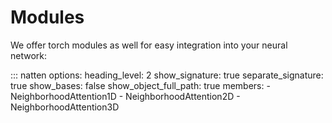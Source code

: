 # Modules

We offer torch modules as well for easy integration into your neural network:


::: natten
    options:
          heading_level: 2
          show_signature: true
          separate_signature: true
          show_bases: false
          show_object_full_path: true
          members:
              - NeighborhoodAttention1D
              - NeighborhoodAttention2D
              - NeighborhoodAttention3D

